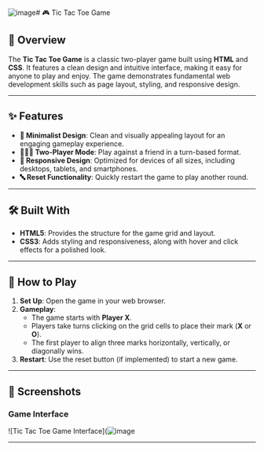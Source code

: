 ![image](https://github.com/user-attachments/assets/0e66be01-101b-4e6d-babd-f18bafa13372)# 🎮 Tic Tac Toe Game

## 🚀 Overview

The **Tic Tac Toe Game** is a classic two-player game built using **HTML** and **CSS**. It features a clean design and intuitive interface, making it easy for anyone to play and enjoy. The game demonstrates fundamental web development skills such as page layout, styling, and responsive design.

---

## ✨ Features

- **🎨 Minimalist Design**: Clean and visually appealing layout for an engaging gameplay experience.
- **👨‍👩‍👦 Two-Player Mode**: Play against a friend in a turn-based format.
- **📱 Responsive Design**: Optimized for devices of all sizes, including desktops, tablets, and smartphones.
- **🔤 Reset Functionality**: Quickly restart the game to play another round.

---

## 🛠 Built With

- **HTML5**: Provides the structure for the game grid and layout.
- **CSS3**: Adds styling and responsiveness, along with hover and click effects for a polished look.

---

## 📖 How to Play

1. **Set Up**: Open the game in your web browser.
2. **Gameplay**:
   - The game starts with **Player X**.
   - Players take turns clicking on the grid cells to place their mark (**X** or **O**).
   - The first player to align three marks horizontally, vertically, or diagonally wins.
3. **Restart**: Use the reset button (if implemented) to start a new game.

---

## 📸 Screenshots

### Game Interface
![Tic Tac Toe Game Interface](![image](https://github.com/user-attachments/assets/24058620-6d69-4702-95ca-3679ef5821b0)

---
